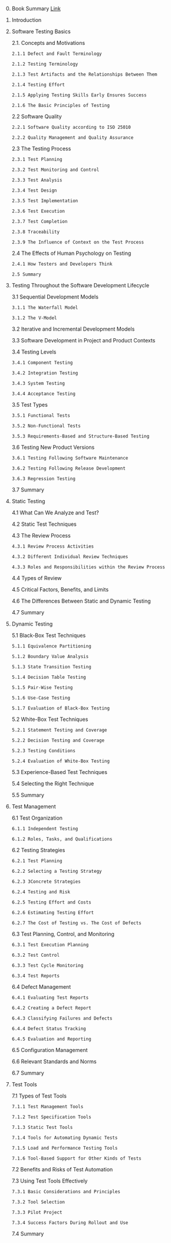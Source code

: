 0. Book Summary [Link](istqb-foundation-book-summary.markdown)

1. Introduction

2. Software Testing Basics

   2.1. Concepts and Motivations

       2.1.1 Defect and Fault Terminology

       2.1.2 Testing Terminology

       2.1.3 Test Artifacts and the Relationships Between Them

       2.1.4 Testing Effort

       2.1.5 Applying Testing Skills Early Ensures Success

       2.1.6 The Basic Principles of Testing

   2.2 Software Quality
  
       2.2.1 Software Quality according to ISO 25010
       
       2.2.2 Quality Management and Quality Assurance

   2.3 The Testing Process

       2.3.1 Test Planning

       2.3.2 Test Monitoring and Control

       2.3.3 Test Analysis

       2.3.4 Test Design

       2.3.5 Test Implementation

       2.3.6 Test Execution

       2.3.7 Test Completion

       2.3.8 Traceability

       2.3.9 The Influence of Context on the Test Process

   2.4 The Effects of Human Psychology on Testing

       2.4.1 How Testers and Developers Think

       2.5 Summary

3. Testing Throughout the Software Development Lifecycle

    3.1 Sequential Development Models

       3.1.1 The Waterfall Model

       3.1.2 The V-Model

    3.2 Iterative and Incremental Development Models

    3.3 Software Development in Project and Product Contexts

    3.4 Testing Levels

       3.4.1 Component Testing

       3.4.2 Integration Testing

       3.4.3 System Testing

       3.4.4 Acceptance Testing

    3.5 Test Types

       3.5.1 Functional Tests

       3.5.2 Non-Functional Tests

       3.5.3 Requirements-Based and Structure-Based Testing

    3.6 Testing New Product Versions

       3.6.1 Testing Following Software Maintenance

       3.6.2 Testing Following Release Development

       3.6.3 Regression Testing

    3.7 Summary

4. Static Testing

    4.1 What Can We Analyze and Test?

    4.2 Static Test Techniques

    4.3 The Review Process

       4.3.1 Review Process Activities

       4.3.2 Different Individual Review Techniques

       4.3.3 Roles and Responsibilities within the Review Process

    4.4 Types of Review

    4.5 Critical Factors, Benefits, and Limits

    4.6 The Differences Between Static and Dynamic Testing

    4.7 Summary

5. Dynamic Testing

    5.1 Black-Box Test Techniques

       5.1.1 Equivalence Partitioning

       5.1.2 Boundary Value Analysis

       5.1.3 State Transition Testing

       5.1.4 Decision Table Testing

       5.1.5 Pair-Wise Testing

       5.1.6 Use-Case Testing

       5.1.7 Evaluation of Black-Box Testing

    5.2 White-Box Test Techniques

       5.2.1 Statement Testing and Coverage

       5.2.2 Decision Testing and Coverage

       5.2.3 Testing Conditions

       5.2.4 Evaluation of White-Box Testing

    5.3 Experience-Based Test Techniques

    5.4 Selecting the Right Technique

    5.5 Summary

6. Test Management

    6.1 Test Organization

       6.1.1 Independent Testing

       6.1.2 Roles, Tasks, and Qualifications

    6.2 Testing Strategies

       6.2.1 Test Planning

       6.2.2 Selecting a Testing Strategy

       6.2.3 3Concrete Strategies

       6.2.4 Testing and Risk

       6.2.5 Testing Effort and Costs

       6.2.6 Estimating Testing Effort

       6.2.7 The Cost of Testing vs. The Cost of Defects

    6.3 Test Planning, Control, and Monitoring

       6.3.1 Test Execution Planning

       6.3.2 Test Control

       6.3.3 Test Cycle Monitoring

       6.3.4 Test Reports

    6.4 Defect Management

       6.4.1 Evaluating Test Reports

       6.4.2 Creating a Defect Report

       6.4.3 Classifying Failures and Defects

       6.4.4 Defect Status Tracking

       6.4.5 Evaluation and Reporting

    6.5 Configuration Management

    6.6 Relevant Standards and Norms

    6.7 Summary

7. Test Tools

    7.1 Types of Test Tools

       7.1.1 Test Management Tools

       7.1.2 Test Specification Tools

       7.1.3 Static Test Tools

       7.1.4 Tools for Automating Dynamic Tests

       7.1.5 Load and Performance Testing Tools

       7.1.6 Tool-Based Support for Other Kinds of Tests

    7.2 Benefits and Risks of Test Automation

    7.3 Using Test Tools Effectively

       7.3.1 Basic Considerations and Principles

       7.3.2 Tool Selection

       7.3.3 Pilot Project

       7.3.4 Success Factors During Rollout and Use

    7.4 Summary
